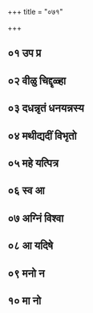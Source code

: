 +++
title = "०७१"

+++

## ०१ उप प्र
<div class="js_include" url="/vedAH/Rk/shAkalam/saMhitA/vishvAsa-prastutiH/01/071/01_upa_pra.md"  newLevelForH1="2" title="विश्वास-प्रस्तुतिः"> </div>
<div class="js_include" url="/vedAH/Rk/shAkalam/saMhitA/mUlam/01/071/01_upa_pra.md"  newLevelForH1="2" title="मूलम्"> </div>
<div class="js_include" url="/vedAH/Rk/shAkalam/saMhitA/pada-pAThaH/01/071/01_upa_pra.md"  newLevelForH1="2" title="पद-पाठः"> </div>
<div class="js_include" url="/vedAH/Rk/shAkalam/saMhitA/anukramaNikA/01/071/01_upa_pra.md"  newLevelForH1="2" title="अनुक्रमणिका"> </div>
<div class="js_include" url="/vedAH/Rk/shAkalam/saMhitA/sAyaNa-bhAShyam/01/071/01_upa_pra.md"  newLevelForH1="2" title="सायण-भाष्यम्"> </div>

## ०२ वीळु चिद्दृळ्हा
<div class="js_include" url="/vedAH/Rk/shAkalam/saMhitA/vishvAsa-prastutiH/01/071/02_vILu_chiddRLhA.md"  newLevelForH1="2" title="विश्वास-प्रस्तुतिः"> </div>
<div class="js_include" url="/vedAH/Rk/shAkalam/saMhitA/mUlam/01/071/02_vILu_chiddRLhA.md"  newLevelForH1="2" title="मूलम्"> </div>
<div class="js_include" url="/vedAH/Rk/shAkalam/saMhitA/pada-pAThaH/01/071/02_vILu_chiddRLhA.md"  newLevelForH1="2" title="पद-पाठः"> </div>
<div class="js_include" url="/vedAH/Rk/shAkalam/saMhitA/anukramaNikA/01/071/02_vILu_chiddRLhA.md"  newLevelForH1="2" title="अनुक्रमणिका"> </div>
<div class="js_include" url="/vedAH/Rk/shAkalam/saMhitA/sAyaNa-bhAShyam/01/071/02_vILu_chiddRLhA.md"  newLevelForH1="2" title="सायण-भाष्यम्"> </div>

## ०३ दधन्नृतं धनयन्नस्य
<div class="js_include" url="/vedAH/Rk/shAkalam/saMhitA/vishvAsa-prastutiH/01/071/03_dadhannRtaM_dhanayannasya.md"  newLevelForH1="2" title="विश्वास-प्रस्तुतिः"> </div>
<div class="js_include" url="/vedAH/Rk/shAkalam/saMhitA/mUlam/01/071/03_dadhannRtaM_dhanayannasya.md"  newLevelForH1="2" title="मूलम्"> </div>
<div class="js_include" url="/vedAH/Rk/shAkalam/saMhitA/pada-pAThaH/01/071/03_dadhannRtaM_dhanayannasya.md"  newLevelForH1="2" title="पद-पाठः"> </div>
<div class="js_include" url="/vedAH/Rk/shAkalam/saMhitA/anukramaNikA/01/071/03_dadhannRtaM_dhanayannasya.md"  newLevelForH1="2" title="अनुक्रमणिका"> </div>
<div class="js_include" url="/vedAH/Rk/shAkalam/saMhitA/sAyaNa-bhAShyam/01/071/03_dadhannRtaM_dhanayannasya.md"  newLevelForH1="2" title="सायण-भाष्यम्"> </div>

## ०४ मथीद्यदीं विभृतो
<div class="js_include" url="/vedAH/Rk/shAkalam/saMhitA/vishvAsa-prastutiH/01/071/04_mathIdyadIM_vibhRto.md"  newLevelForH1="2" title="विश्वास-प्रस्तुतिः"> </div>
<div class="js_include" url="/vedAH/Rk/shAkalam/saMhitA/mUlam/01/071/04_mathIdyadIM_vibhRto.md"  newLevelForH1="2" title="मूलम्"> </div>
<div class="js_include" url="/vedAH/Rk/shAkalam/saMhitA/pada-pAThaH/01/071/04_mathIdyadIM_vibhRto.md"  newLevelForH1="2" title="पद-पाठः"> </div>
<div class="js_include" url="/vedAH/Rk/shAkalam/saMhitA/anukramaNikA/01/071/04_mathIdyadIM_vibhRto.md"  newLevelForH1="2" title="अनुक्रमणिका"> </div>
<div class="js_include" url="/vedAH/Rk/shAkalam/saMhitA/sAyaNa-bhAShyam/01/071/04_mathIdyadIM_vibhRto.md"  newLevelForH1="2" title="सायण-भाष्यम्"> </div>

## ०५ महे यत्पित्र
<div class="js_include" url="/vedAH/Rk/shAkalam/saMhitA/vishvAsa-prastutiH/01/071/05_mahe_yatpitra.md"  newLevelForH1="2" title="विश्वास-प्रस्तुतिः"> </div>
<div class="js_include" url="/vedAH/Rk/shAkalam/saMhitA/mUlam/01/071/05_mahe_yatpitra.md"  newLevelForH1="2" title="मूलम्"> </div>
<div class="js_include" url="/vedAH/Rk/shAkalam/saMhitA/pada-pAThaH/01/071/05_mahe_yatpitra.md"  newLevelForH1="2" title="पद-पाठः"> </div>
<div class="js_include" url="/vedAH/Rk/shAkalam/saMhitA/anukramaNikA/01/071/05_mahe_yatpitra.md"  newLevelForH1="2" title="अनुक्रमणिका"> </div>
<div class="js_include" url="/vedAH/Rk/shAkalam/saMhitA/sAyaNa-bhAShyam/01/071/05_mahe_yatpitra.md"  newLevelForH1="2" title="सायण-भाष्यम्"> </div>

## ०६ स्व आ
<div class="js_include" url="/vedAH/Rk/shAkalam/saMhitA/vishvAsa-prastutiH/01/071/06_sva_A.md"  newLevelForH1="2" title="विश्वास-प्रस्तुतिः"> </div>
<div class="js_include" url="/vedAH/Rk/shAkalam/saMhitA/mUlam/01/071/06_sva_A.md"  newLevelForH1="2" title="मूलम्"> </div>
<div class="js_include" url="/vedAH/Rk/shAkalam/saMhitA/pada-pAThaH/01/071/06_sva_A.md"  newLevelForH1="2" title="पद-पाठः"> </div>
<div class="js_include" url="/vedAH/Rk/shAkalam/saMhitA/anukramaNikA/01/071/06_sva_A.md"  newLevelForH1="2" title="अनुक्रमणिका"> </div>
<div class="js_include" url="/vedAH/Rk/shAkalam/saMhitA/sAyaNa-bhAShyam/01/071/06_sva_A.md"  newLevelForH1="2" title="सायण-भाष्यम्"> </div>

## ०७ अग्निं विश्वा
<div class="js_include" url="/vedAH/Rk/shAkalam/saMhitA/vishvAsa-prastutiH/01/071/07_agniM_vishvA.md"  newLevelForH1="2" title="विश्वास-प्रस्तुतिः"> </div>
<div class="js_include" url="/vedAH/Rk/shAkalam/saMhitA/mUlam/01/071/07_agniM_vishvA.md"  newLevelForH1="2" title="मूलम्"> </div>
<div class="js_include" url="/vedAH/Rk/shAkalam/saMhitA/pada-pAThaH/01/071/07_agniM_vishvA.md"  newLevelForH1="2" title="पद-पाठः"> </div>
<div class="js_include" url="/vedAH/Rk/shAkalam/saMhitA/anukramaNikA/01/071/07_agniM_vishvA.md"  newLevelForH1="2" title="अनुक्रमणिका"> </div>
<div class="js_include" url="/vedAH/Rk/shAkalam/saMhitA/sAyaNa-bhAShyam/01/071/07_agniM_vishvA.md"  newLevelForH1="2" title="सायण-भाष्यम्"> </div>

## ०८ आ यदिषे
<div class="js_include" url="/vedAH/Rk/shAkalam/saMhitA/vishvAsa-prastutiH/01/071/08_A_yadiShe.md"  newLevelForH1="2" title="विश्वास-प्रस्तुतिः"> </div>
<div class="js_include" url="/vedAH/Rk/shAkalam/saMhitA/mUlam/01/071/08_A_yadiShe.md"  newLevelForH1="2" title="मूलम्"> </div>
<div class="js_include" url="/vedAH/Rk/shAkalam/saMhitA/pada-pAThaH/01/071/08_A_yadiShe.md"  newLevelForH1="2" title="पद-पाठः"> </div>
<div class="js_include" url="/vedAH/Rk/shAkalam/saMhitA/anukramaNikA/01/071/08_A_yadiShe.md"  newLevelForH1="2" title="अनुक्रमणिका"> </div>
<div class="js_include" url="/vedAH/Rk/shAkalam/saMhitA/sAyaNa-bhAShyam/01/071/08_A_yadiShe.md"  newLevelForH1="2" title="सायण-भाष्यम्"> </div>

## ०९ मनो न
<div class="js_include" url="/vedAH/Rk/shAkalam/saMhitA/vishvAsa-prastutiH/01/071/09_mano_na.md"  newLevelForH1="2" title="विश्वास-प्रस्तुतिः"> </div>
<div class="js_include" url="/vedAH/Rk/shAkalam/saMhitA/mUlam/01/071/09_mano_na.md"  newLevelForH1="2" title="मूलम्"> </div>
<div class="js_include" url="/vedAH/Rk/shAkalam/saMhitA/pada-pAThaH/01/071/09_mano_na.md"  newLevelForH1="2" title="पद-पाठः"> </div>
<div class="js_include" url="/vedAH/Rk/shAkalam/saMhitA/anukramaNikA/01/071/09_mano_na.md"  newLevelForH1="2" title="अनुक्रमणिका"> </div>
<div class="js_include" url="/vedAH/Rk/shAkalam/saMhitA/sAyaNa-bhAShyam/01/071/09_mano_na.md"  newLevelForH1="2" title="सायण-भाष्यम्"> </div>

## १० मा नो
<div class="js_include" url="/vedAH/Rk/shAkalam/saMhitA/vishvAsa-prastutiH/01/071/10_mA_no.md"  newLevelForH1="2" title="विश्वास-प्रस्तुतिः"> </div>
<div class="js_include" url="/vedAH/Rk/shAkalam/saMhitA/mUlam/01/071/10_mA_no.md"  newLevelForH1="2" title="मूलम्"> </div>
<div class="js_include" url="/vedAH/Rk/shAkalam/saMhitA/pada-pAThaH/01/071/10_mA_no.md"  newLevelForH1="2" title="पद-पाठः"> </div>
<div class="js_include" url="/vedAH/Rk/shAkalam/saMhitA/anukramaNikA/01/071/10_mA_no.md"  newLevelForH1="2" title="अनुक्रमणिका"> </div>
<div class="js_include" url="/vedAH/Rk/shAkalam/saMhitA/sAyaNa-bhAShyam/01/071/10_mA_no.md"  newLevelForH1="2" title="सायण-भाष्यम्"> </div>
